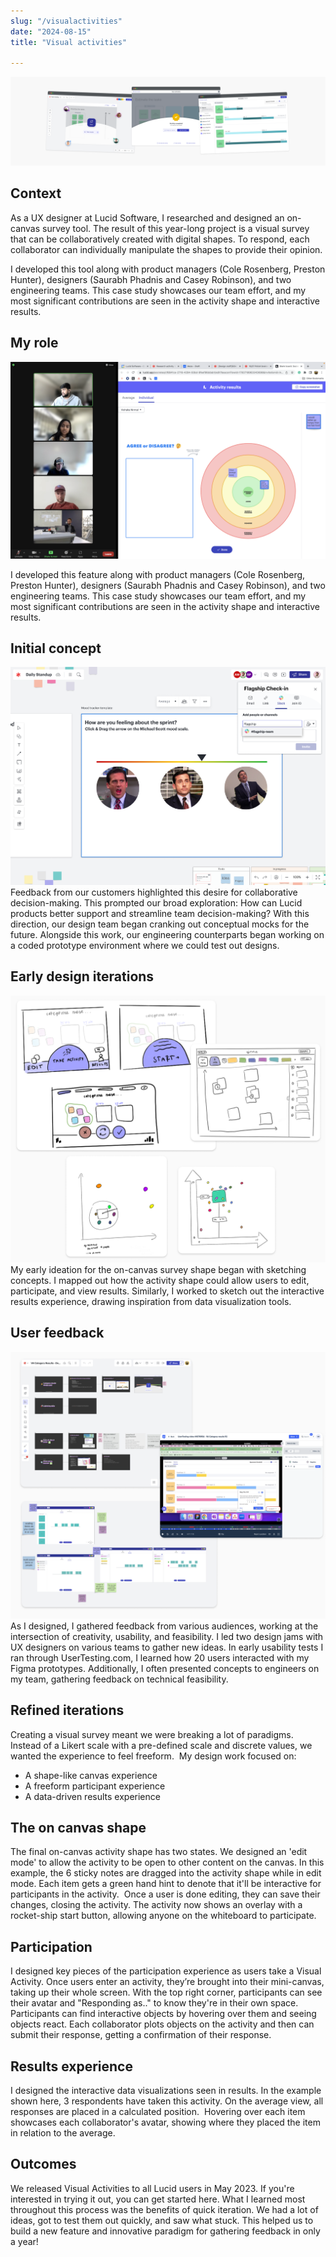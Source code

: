 ```yaml
---
slug: "/visualactivities"
date: "2024-08-15"
title: "Visual activities"

---
```


![Hero image of visual activities](../src/images/visualactivities/hero.png)


## Context
As a UX designer at Lucid Software, I researched and designed an on-canvas survey tool. The result of this year-long project is a visual survey that can be collaboratively created with digital shapes. To respond, each collaborator can individually manipulate the shapes to provide their opinion. 

I developed this tool along with product managers (Cole Rosenberg, Preston Hunter), designers (Saurabh Phadnis and Casey Robinson), and two engineering teams. This case study showcases our team effort, and my most significant contributions are seen in the activity shape and interactive results.

## My role
![image of coworkers and i working](../src/images/visualactivities/role.png)

I developed this feature along with product managers (Cole Rosenberg, Preston Hunter), designers (Saurabh Phadnis and Casey Robinson), and two engineering teams. This case study showcases our team effort, and my most significant contributions are seen in the activity shape and interactive results.

## Initial concept
![early concept mocks](../src/images/visualactivities/concept.png)
Feedback from our customers highlighted this desire for collaborative decision-making. This prompted our broad exploration: How can Lucid products better support and streamline team decision-making?
With this direction, our design team began cranking out conceptual mocks for the future. Alongside this work, our engineering counterparts began working on a coded prototype environment where we could test out designs.

## Early design iterations
![early design sketches](../src/images/visualactivities/earlydesign.png)
My early ideation for the on-canvas survey shape began with sketching concepts. I mapped out how the activity shape could allow users to edit, participate, and view results. Similarly, I worked to sketch out the interactive results experience, drawing inspiration from data visualization tools.

## User feedback
![early design sketches](../src/images/visualactivities/research.png)
As I designed, I gathered feedback from various audiences, working at the intersection of creativity, usability, and feasibility. I led two design jams with UX designers on various teams to gather new ideas. In early usability tests I ran through UserTesting.com, I learned how 20 users interacted with my Figma prototypes. Additionally, I often presented concepts to engineers on my team, gathering feedback on technical feasibility.

## Refined iterations
Creating a visual survey meant we were breaking a lot of paradigms. Instead of a Likert scale with a pre-defined scale and discrete values, we wanted the experience to feel freeform. 
My design work focused on:
- A shape-like canvas experience
- A freeform participant experience
- A data-driven results experience

## The on canvas shape
The final on-canvas activity shape has two states. We designed an 'edit mode' to allow the activity to be open to other content on the canvas. In this example, the 6 sticky notes are dragged into the activity shape while in edit mode. Each item gets a green hand hint to denote that it'll be interactive for participants in the activity. 
Once a user is done editing, they can save their changes, closing the activity. The activity now shows an overlay with a rocket-ship start button, allowing anyone on the whiteboard to participate. 

## Participation
I designed key pieces of the participation experience as users take a Visual Activity. Once users enter an activity, they’re brought into their mini-canvas, taking up their whole screen. With the top right corner, participants can see their avatar and "Responding as.." to know they're in their own space. 
Participants can find interactive objects by hovering over them and seeing objects react. Each collaborator plots objects on the activity and then can submit their response, getting a confirmation of their response.


## Results experience
I designed the interactive data visualizations seen in results. In the example shown here, 3 respondents have taken this activity. On the average view, all responses are placed in a calculated position. 
Hovering over each item showcases each collaborator's avatar, showing where they placed the item in relation to the average. 

## Outcomes
We released Visual Activities to all Lucid users in May 2023. If you're interested in trying it out, you can get started here.
What I learned most throughout this process was the benefits of quick iteration. We had a lot of ideas, got to test them out quickly, and saw what stuck. This helped us to build a new feature and innovative paradigm for gathering feedback in only a year! 